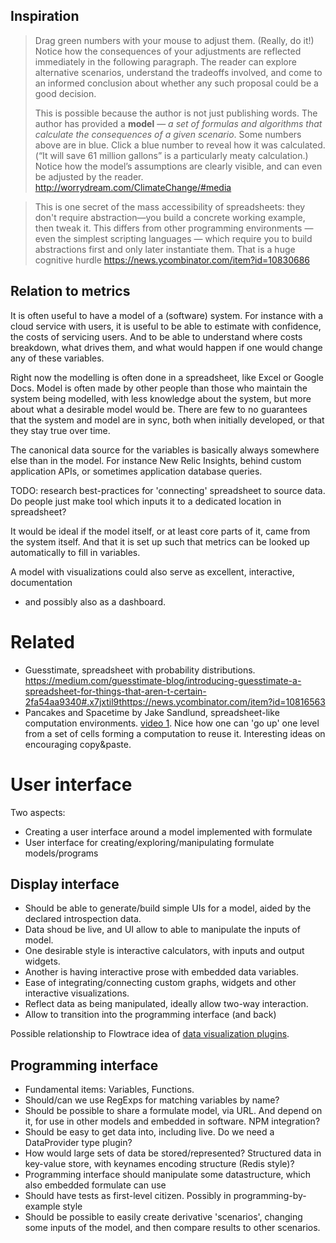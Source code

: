 
## Inspiration

> Drag green numbers with your mouse to adjust them. (Really, do it!)
> Notice how the consequences of your adjustments are reflected immediately in the following paragraph.
> The reader can explore alternative scenarios, understand the tradeoffs involved,
> and come to an informed conclusion about whether any such proposal could be a good decision.
> 
> This is possible because the author is not just publishing words.
> The author has provided a **model** — *a set of formulas and algorithms that calculate the consequences of a given scenario*.
> Some numbers above are in blue. Click a blue number to reveal how it was calculated.
> (“It will save 61 million gallons” is a particularly meaty calculation.)
>  Notice how the model’s assumptions are clearly visible, and can even be adjusted by the reader.
http://worrydream.com/ClimateChange/#media

> This is one secret of the mass accessibility of spreadsheets:
> they don't require abstraction—you build a concrete working example, then tweak it.
> This differs from other programming environments — even the simplest scripting languages —
> which require you to build abstractions first and only later instantiate them.
> That is a huge cognitive hurdle
https://news.ycombinator.com/item?id=10830686

## Relation to metrics

It is often useful to have a model of a (software) system.
For instance with a cloud service with users,
it is useful to be able to estimate with confidence, the costs of servicing users.
And to be able to understand where costs breakdown, what drives them,
and what would happen if one would change any of these variables.

Right now the modelling is often done in a spreadsheet, like Excel or Google Docs.
Model is often made by other people than those who maintain the system being modelled,
with less knowledge about the system, but more about what a desirable model would be.
There are few to no guarantees that the system and model are in sync, both when initially developed,
or that they stay true over time. 

The canonical data source for the variables is basically always somewhere else than in the model.
For instance New Relic Insights, behind custom application APIs, or sometimes application database queries.

TODO: research best-practices for 'connecting' spreadsheet to source data.
Do people just make tool which inputs it to a dedicated location in spreadsheet?

It would be ideal if the model itself, or at least core parts of it, came from the system itself.
And that it is set up such that metrics can be looked up automatically to fill in variables.

A model with visualizations could also serve as excellent, interactive, documentation
- and possibly also as a dashboard.

# Related

* Guesstimate, spreadsheet with probability distributions.
https://medium.com/guesstimate-blog/introducing-guesstimate-a-spreadsheet-for-things-that-aren-t-certain-2fa54aa9340#.x7jxtil9thttps://news.ycombinator.com/item?id=10816563
* Pancakes and Spacetime by Jake Sandlund, spreadsheet-like computation environments. [video 1](https://vimeo.com/143547307).
Nice how one can 'go up' one level from a set of cells forming a computation to reuse it. Interesting ideas on encouraging copy&paste.

# User interface

Two aspects:

* Creating a user interface around a model implemented with formulate
* User interface for creating/exploring/manipulating formulate models/programs

## Display interface

* Should be able to generate/build simple UIs for a model, aided by the declared introspection data.
* Data shoud be live, and UI allow to able to manipulate the inputs of model.
* One desirable style is interactive calculators, with inputs and output widgets.
* Another is having interactive prose with embedded data variables.
* Ease of integrating/connecting custom graphs, widgets and other interactive visualizations.
* Reflect data as being manipulated, ideally allow two-way interaction.
* Allow to transition into the programming interface (and back)

Possible relationship to Flowtrace idea of
[data visualization plugins](https://github.com/flowbased/flowtrace/blob/master/ui/notes.md#visualization-plugins).

## Programming interface

* Fundamental items: Variables, Functions.
* Should/can we use RegExps for matching variables by name?
* Should be possible to share a formulate model, via URL.
And depend on it, for use in other models and embedded in software. NPM integration?
* Should be easy to get data into, including live. Do we need a DataProvider type plugin?
* How would large sets of data be stored/represented?
Structured data in key-value store, with keynames encoding structure (Redis style)?
* Programming interface should manipulate some datastructure, which also embedded formulate can use
* Should have tests as first-level citizen. Possibly in programming-by-example style
* Should be possible to easily create derivative 'scenarios', changing some inputs of the model,
and then compare results to other scenarios.

